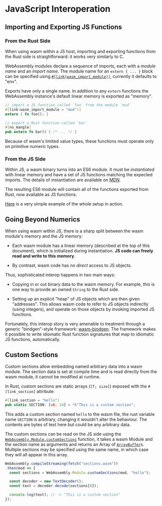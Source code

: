 # JavaScript Interoperation

## Importing and Exporting JS Functions

### From the Rust Side

When using wasm within a JS host, importing and exporting functions from the
Rust side is straightforward: it works very similarly to C.

WebAssembly modules declare a sequence of imports, each with a *module name*
and an *import name*. The module name for an `extern { ... }` block can be
specified using [`#[link(wasm_import_module)]`][wasm_import_module], currently
it defaults to "env".

Exports have only a single name. In addition to any `extern` functions the
WebAssembly instance's default linear memory is exported as "memory".

[wasm_import_module]: https://github.com/rust-lang/rust/issues/52090

```rust
// import a JS function called `foo` from the module `mod`
#[link(wasm_import_module = "mod")]
extern { fn foo(); }

// export a Rust function called `bar`
#[no_mangle]
pub extern fn bar() { /* ... */ }
```

Because of wasm's limited value types, these functions must operate only on
primitive numeric types.

### From the JS Side

Within JS, a wasm binary turns into an ES6 module. It must be *instantiated*
with linear memory and have a set of JS functions matching the expected
imports.  The details of instantiation are available on [MDN][instantiation].

[instantiation]: https://developer.mozilla.org/en-US/docs/Web/JavaScript/Reference/Global_Objects/WebAssembly/instantiate

The resulting ES6 module will contain all of the functions exported from Rust, now
available as JS functions.

[Here][hello world] is a very simple example of the whole setup in action.

[hello world]: https://www.hellorust.com/demos/add/index.html

## Going Beyond Numerics

When using wasm within JS, there is a sharp split between the wasm module's
memory and the JS memory:

- Each wasm module has a linear memory (described at the top of this document),
  which is initialized during instantiation. **JS code can freely read and write
  to this memory**.

- By contrast, wasm code has no *direct* access to JS objects.

Thus, sophisticated interop happens in two main ways:

- Copying in or out binary data to the wasm memory. For example, this is one way
  to provide an owned `String` to the Rust side.

- Setting up an explicit "heap" of JS objects which are then given
  "addresses". This allows wasm code to refer to JS objects indirectly (using
  integers), and operate on those objects by invoking imported JS functions.

Fortunately, this interop story is very amenable to treatment through a generic
"bindgen"-style framework: [wasm-bindgen]. The framework makes it possible to
write idiomatic Rust function signatures that map to idiomatic JS functions,
automatically.

[wasm-bindgen]: https://github.com/alexcrichton/wasm-bindgen

## Custom Sections

Custom sections allow embedding named arbitrary data into a wasm module. The
section data is set at compile time and is read directly from the wasm module,
it cannot be modified at runtime.

In Rust, custom sections are static arrays (`[T; size]`) exposed with the
`#[link_section]` attribute:

```rust
#[link_section = "hello"]
pub static SECTION: [u8; 24] = *b"This is a custom section";
```

This adds a custom section named `hello` to the wasm file, the rust variable
name `SECTION` is arbitrary, changing it wouldn't alter the behaviour. The
contents are bytes of text here but could be any arbitrary data.

The custom sections can be read on the JS side using the
[`WebAssembly.Module.customSections`] function, it takes a wasm Module and the
section name as arguments and returns an Array of [`ArrayBuffer`]s. Multiple
sections may be specified using the same name, in which case they will all
appear in this array.

```js
WebAssembly.compileStreaming(fetch("sections.wasm"))
.then(mod => {
  const sections = WebAssembly.Module.customSections(mod, "hello");

  const decoder = new TextDecoder();
  const text = decoder.decode(sections[0]);

  console.log(text); // -> "This is a custom section"
});
```

[`ArrayBuffer`]: https://developer.mozilla.org/en-US/docs/Web/JavaScript/Reference/Global_Objects/ArrayBuffer
[`WebAssembly.Module.customSections`]: https://developer.mozilla.org/en-US/docs/Web/JavaScript/Reference/Global_Objects/WebAssembly/Module/customSections